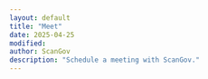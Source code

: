 ```yaml
---
layout: default
title: "Meet"
date: 2025-04-25
modified: 
author: ScanGov
description: "Schedule a meeting with ScanGov."
---
```

<!-- Calendly inline widget begin -->
<div class="calendly-inline-widget" data-url="https://calendly.com/scangov?hide_landing_page_details=1&hide_gdpr_banner=1&background_color=13171f&text_color=ffffff&primary_color=70e17b" style="min-width:320px;height:700px;"></div>
<script type="text/javascript" src="https://assets.calendly.com/assets/external/widget.js" async></script>
<!-- Calendly inline widget end -->